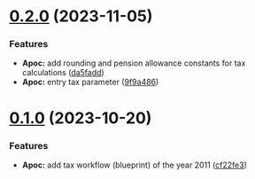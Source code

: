 # [0.2.0](https://github.com/AK2083/Apoc/compare/v0.1.0...v0.2.0) (2023-11-05)


### Features

* **Apoc:** add rounding and pension allowance constants for tax calculations ([da5fadd](https://github.com/AK2083/Apoc/commit/da5fadde2f2c7cb548edfcb903a5ae428a4ba42e))
* **Apoc:** entry tax parameter ([9f9a486](https://github.com/AK2083/Apoc/commit/9f9a4866660f82021843991218204febd5dd43d2))



# [0.1.0](https://github.com/AK2083/Apoc/compare/cf22fe3859809acf9c001aedc630ca0702dbfbd9...v0.1.0) (2023-10-20)


### Features

* **Apoc:** add tax workflow (blueprint) of the year 2011 ([cf22fe3](https://github.com/AK2083/Apoc/commit/cf22fe3859809acf9c001aedc630ca0702dbfbd9))



